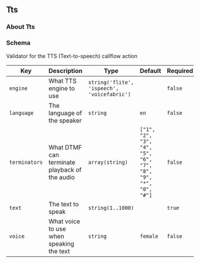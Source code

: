## Tts

### About Tts

### Schema

Validator for the TTS (Text-to-speech) callflow action

Key | Description | Type | Default | Required
--- | ----------- | ---- | ------- | --------
`engine` | What TTS engine to use | `string('flite', 'ispeech', 'voicefabric')` |   | `false`
`language` | The language of the speaker | `string` | `en` | `false`
`terminators` | What DTMF can terminate playback of the audio | `array(string)` | `["1", "2", "3", "4", "5", "6", "7", "8", "9", "*", "0", "#"]` | `false`
`text` | The text to speak | `string(1..1000)` |   | `true`
`voice` | What voice to use when speaking the text | `string` | `female` | `false`
